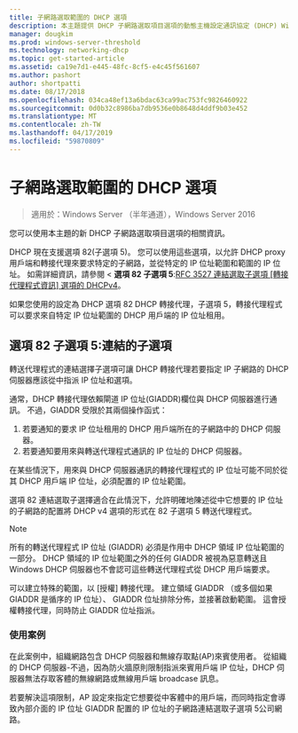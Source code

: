 ```yaml
---
title: 子網路選取範圍的 DHCP 選項
description: 本主題提供 DHCP 子網路選取項目選項的動態主機設定通訊協定 (DHCP) Windows Server 2016 中的相關資訊。
manager: dougkim
ms.prod: windows-server-threshold
ms.technology: networking-dhcp
ms.topic: get-started-article
ms.assetid: ca19e7d1-e445-48fc-8cf5-e4c45f561607
ms.author: pashort
author: shortpatti
ms.date: 08/17/2018
ms.openlocfilehash: 034ca48ef13a6bdac63ca99ac753fc9826460922
ms.sourcegitcommit: 0d0b32c8986ba7db9536e0b8648d4ddf9b03e452
ms.translationtype: MT
ms.contentlocale: zh-TW
ms.lasthandoff: 04/17/2019
ms.locfileid: "59870809"
---
```

# <a name="dhcp-subnet-selection-options"></a>子網路選取範圍的 DHCP 選項

>適用於：Windows Server （半年通道），Windows Server 2016

您可以使用本主題的新 DHCP 子網路選取項目選項的相關資訊。

DHCP 現在支援選項 82\(子選項 5\)。 您可以使用這些選項，以允許 DHCP proxy 用戶端和轉接代理來要求特定的子網路，並從特定的 IP 位址範圍和範圍的 IP 位址。  如需詳細資訊，請參閱 <<c0>  **選項 82 子選項 5**:[RFC 3527 連結選取子選項 [轉接代理程式資訊] 選項的 DHCPv4](https://tools.ietf.org/html/rfc3527)。

如果您使用的設定為 DHCP 選項 82 DHCP 轉接代理，子選項 5，轉接代理程式可以要求來自特定 IP 位址範圍的 DHCP 用戶端的 IP 位址租用。


## <a name="option-82-sub-option-5-link-selection-sub-option"></a>選項 82 子選項 5:連結的子選項

轉送代理程式的連結選擇子選項可讓 DHCP 轉接代理若要指定 IP 子網路的 DHCP 伺服器應該從中指派 IP 位址和選項。

通常，DHCP 轉接代理依賴閘道 IP 位址\(GIADDR\)欄位與 DHCP 伺服器進行通訊。 不過，GIADDR 受限於其兩個操作函式：

1. 若要通知的要求 IP 位址租用的 DHCP 用戶端所在的子網路中的 DHCP 伺服器。
2. 若要通知要用來與轉送代理程式通訊的 IP 位址的 DHCP 伺服器。

在某些情況下，用來與 DHCP 伺服器通訊的轉接代理程式的 IP 位址可能不同於從其 DHCP 用戶端 IP 位址，必須配置的 IP 位址範圍。 

選項 82 連結選取子選擇適合在此情況下，允許明確地陳述從中它想要的 IP 位址的子網路的配置將 DHCP v4 選項的形式在 82 子選項 5 轉送代理程式。

> [!NOTE]
>
> 所有的轉送代理程式 IP 位址 (GIADDR) 必須是作用中 DHCP 領域 IP 位址範圍的一部分。 DHCP 領域的 IP 位址範圍之外的任何 GIADDR 被視為惡意轉送且 Windows DHCP 伺服器也不會認可這些轉送代理程式從 DHCP 用戶端要求。
>
> 可以建立特殊的範圍，以 [授權] 轉接代理。 建立領域 GIADDR （或多個如果 GIADDR 是循序的 IP 位址）、 GIADDR 位址排除分佈，並接著啟動範圍。 這會授權轉接代理，同時防止 GIADDR 位址指派。


### <a name="use-case-scenario"></a>使用案例

在此案例中，組織網路包含 DHCP 伺服器和無線存取點\(AP\)來賓使用者。 從組織的 DHCP 伺服器-不過，因為防火牆原則限制指派來賓用戶端 IP 位址，DHCP 伺服器無法存取客體的無線網路或無線用戶端 broadcase 訊息。

若要解決這項限制，AP 設定來指定它想要從中客體中的用戶端，而同時指定會導致內部介面的 IP 位址 GIADDR 配置的 IP 位址的子網路連結選取子選項 5公司網路。
